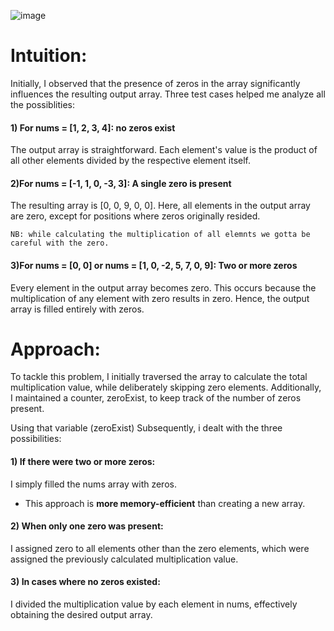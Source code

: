 ![image](https://github.com/HafsaTATA/LeetCode-problems/assets/120058921/1403bc53-8e99-4a93-849f-c2c344540b6a)
# Intuition:
Initially, I observed that the presence of zeros in the array significantly influences the resulting output array. Three test cases helped me analyze all the possiblities:

#### 1) For nums = [1, 2, 3, 4]: no zeros exist
The output array is straightforward. Each element's value is the product of all other elements divided by the respective element itself.

#### 2)For nums = [-1, 1, 0, -3, 3]: A single zero is present
 The resulting array is [0, 0, 9, 0, 0]. Here, all elements in the output array are zero, except for positions where zeros originally resided. 

    NB: while calculating the multiplication of all elemnts we gotta be careful with the zero.

#### 3)For nums = [0, 0] or nums = [1, 0, -2, 5, 7, 0, 9]: Two or more zeros
 Every element in the output array becomes zero. This occurs because the multiplication of any element with zero results in zero. Hence, the output array is filled entirely with zeros.

# Approach:
To tackle this problem, I initially traversed the array to calculate the total multiplication value, while deliberately skipping zero elements. Additionally, I maintained a counter, zeroExist, to keep track of the number of zeros present.

Using that variable (zeroExist)
Subsequently,  i dealt with the three possibilities:

#### 1) If there were two or more zeros:
 I simply filled the nums array with zeros. 
 
 - This approach is **more memory-efficient** than creating a new array.

#### 2) When only one zero was present:
 I assigned zero to all elements other than the zero elements, which were assigned the previously calculated multiplication value.

#### 3) In cases where no zeros existed:
 I divided the multiplication value by each element in nums, effectively obtaining the desired output array.
